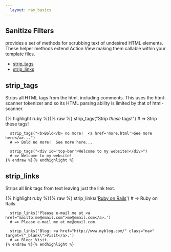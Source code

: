 ```yaml
---
  layout: nav_basics
---
```


<h2 class="section-title">Sanitize Filters</h2>
provides a set of methods for scrubbing text of undesired HTML elements. These helper methods extend Action View making them callable within your template files.

<div class="panel">
  <div class="panel-body">
    <ul>
      <li>
        <a href="#strip_tags">strip_tags</a>
      </li>
      <li>
        <a href="#strip_links">strip_links</a>
      </li>
    </ul>
  </div>
</div>

<h2 class="tags" id="strip_tags">strip_tags</h2>

Strips all HTML tags from the html, including comments. This uses the html-scanner tokenizer and so its HTML parsing ability is limited by that of html-scanner.

<div class="panel">
  <div class="panel-body">
    {% highlight ruby %}{% raw %}
      strip_tags("Strip <i>these</i> tags!")
      # => Strip these tags!

      strip_tags("<b>Bold</b> no more!  <a href='more.html'>See more here</a>...")
      # => Bold no more!  See more here...

      strip_tags("<div id='top-bar'>Welcome to my website!</div>")
      # => Welcome to my website!
    {% endraw %}{% endhighlight %}
  </div>
</div>

<h2 class="tags" id="strip_links">strip_links</h2>

Strips all link tags from text leaving just the link text.

<div class="panel">
  <div class="panel-body">
    {% highlight ruby %}{% raw %}
      strip_links('<a href="http://www.rubyonrails.org">Ruby on Rails</a>')
      # => Ruby on Rails

      strip_links('Please e-mail me at <a href="mailto:me@email.com">me@email.com</a>.')
      # => Please e-mail me at me@email.com.

      strip_links('Blog: <a href="http://www.myblog.com/" class="nav" target=\"_blank\">Visit</a>.')
      # => Blog: Visit.
    {% endraw %}{% endhighlight %}
  </div>
</div>